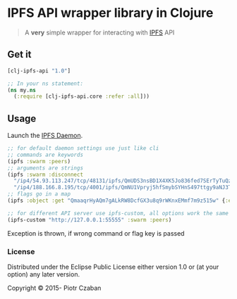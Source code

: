 IPFS API wrapper library in Clojure 
===================================

> A **very** simple wrapper for interacting with [IPFS](https://ipfs.io) API

## Get it
```clojure
[clj-ipfs-api "1.0"]

;; In your ns statement:
(ns my.ns
  (:require [clj-ipfs-api.core :refer :all]))
```

## Usage
Launch the [IPFS Daemon](https://ipfs.io/docs/getting-started/).

```clojure
;; for default daemon settings use just like cli
;; commands are keywords
(ipfs :swarm :peers)
;; arguments are strings
(ipfs :swarm :disconnect
  "/ip4/54.93.113.247/tcp/48131/ipfs/QmUDS3nsBD1X4XK5Jo836fed7SErTyTuQzRqWaiQAyBYMP"
  "/ip4/188.166.8.195/tcp/4001/ipfs/QmNU1Vpryj5hfSmybSYHnS497ttgy9aNJ3T2B8wY2uMso4")
;; flags go in a map
(ipfs :object :get "QmaaqrHyAQm7gALkRW8DcfGX3u8q9rWKnxEMmf7m9z515w" {:encoding "json"}) 

;; for different API server use ipfs-custom, all options work the same
(ipfs-custom "http://127.0.0.1:55555" :swarm :peers)
```

Exception is thrown, if wrong command or flag key is passed

### License

Distributed under the Eclipse Public License either version 1.0 or (at
your option) any later version.

Copyright © 2015- Piotr Czaban 
